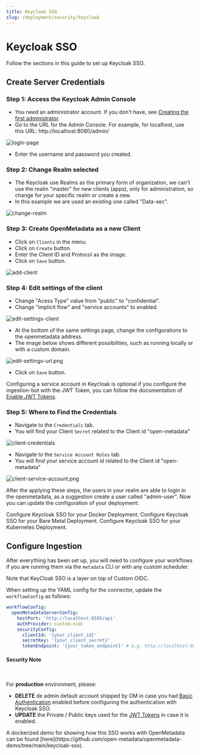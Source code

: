 ```yaml
---
title: Keycloak SSO
slug: /deployment/security/keycloak
---
```


# Keycloak SSO

Follow the sections in this guide to set up Keycloak SSO.

## Create Server Credentials

### Step 1: Access the Keycloak Admin Console

- You need an administrator account. If you don't have, see [Creating the first administrator](https://www.keycloak.org/docs/latest/server_admin/#creating-first-admin_server_administration_guide).
- Go to the URL for the Admin Console. For example, for localhost, use this URL: http://localhost:8080/admin/

<Image src="/images/deployment/security/keycloak/1-login-page.png" alt="login-page"/>

- Enter the username and password you created.

### Step 2: Change Realm selected
- The Keycloak use Realms as the primary form of organization, we can't use the realm "master" for new clients (apps), only for administration, so change for your specific realm or create a new.
- In this example we are used an existing one called "Data-sec".

<Image src="/images/deployment/security/keycloak/2-change-realm.png" alt="change-realm"/>

### Step 3: Create OpenMetadata as a new Client
- Click on `Clients` in the menu.
- Click on `Create` button.
- Enter the Client ID and Protocol as the image.
- Click on `Save` button.

<Image src="/images/deployment/security/keycloak/3-add-client.png" alt="add-client"/>

### Step 4: Edit settings of the client
- Change "Acess Type" value from "public" to "confidential".
- Change "implicit flow" and "service accounts" to enabled.

<Image src="/images/deployment/security/keycloak/4-edit-settings-client.png" alt="edit-settings-client"/>

- At the bottom of the same settings page, change the configurations to the openmetadata address.
- The image below shows different possibilities, such as running locally or with a custom domain.

<Image src="/images/deployment/security/keycloak/5-edit-settings-url.png" alt="edit-settings-url.png"/>

- Click on `Save` button.


<Note>

Configuring a service account in Keycloak is optional if you configure the ingestion-bot with
the JWT Token, you can follow the documentation of [Enable JWT Tokens](/deployment/security/enable-jwt-tokens).

</Note>

### Step 5: Where to Find the Credentials

- Navigate to the `Credentials` tab.
- You will find your Client `Secret` related to the Client id "open-metadata"

<Image src="/images/deployment/security/keycloak/6-client-credentials.png" alt="client-credentials"/>

- Navigate to the `Service Account Roles` tab.
- You will find your service account id related to the Client id "open-metadata"

<Image src="/images/deployment/security/keycloak/7-client-service-account.png" alt="client-service-account.png"/>

After the applying these steps, the users in your realm are able to login in the openmetadata, as a suggestion create a user called "admin-user". Now you can update the configuration of your deployment:

<InlineCalloutContainer>
  <InlineCallout
    color="violet-70"
    icon="celebration"
    bold="Docker Security"
    href="/deployment/security/keycloak/docker"
  >
    Configure Keycloak SSO for your Docker Deployment.
  </InlineCallout>
  <InlineCallout
    color="violet-70"
    icon="storage"
    bold="Bare Metal Security"
    href="/deployment/security/keycloak/bare-metal"
  >
    Configure Keycloak SSO for your Bare Metal Deployment.
  </InlineCallout>
  <InlineCallout
    color="violet-70"
    icon="fit_screen"
    bold="Kubernetes Security"
    href="/deployment/security/keycloak/kubernetes"
  >
    Configure Keycloak SSO for your Kubernetes Deployment.
  </InlineCallout>
</InlineCalloutContainer>

## Configure Ingestion

After everything has been set up, you will need to configure your workflows if you are running them via the
`metadata` CLI or with any custom scheduler.

Note that KeyCloak SSO is a layer on top of Custom OIDC.

When setting up the YAML config for the connector, update the `workflowConfig` as follows:

```yaml
workflowConfig:
  openMetadataServerConfig:
    hostPort: 'http://localhost:8585/api'
    authProvider: custom-oidc
    securityConfig:
      clientId: '{your_client_id}'
      secretKey: '{your_client_secret}'
      tokenEndpoint: '{your_token_endpoint}' # e.g. http://localhost:8081/realms/data-sec/protocol/openid-connect/token
```

<Important>

<h4> Security Note </h4>

<br/>

For **production** environment, please:
- **DELETE** de admin default account shipped by OM in case you had [Basic Authentication](/deployment/security/basic-auth)
  enabled before configuring the authentication with Keycloak SSO.
- **UPDATE** the Private / Public keys used for the [JWT Tokens](/deployment/security/enable-jwt-tokens) in case it is
  enabled.

</Important>

<Note>
A dockerized demo for showing how this SSO works with OpenMetadata can be found [here](https://github.com/open-metadata/openmetadata-demo/tree/main/keycloak-sso).
</Note>